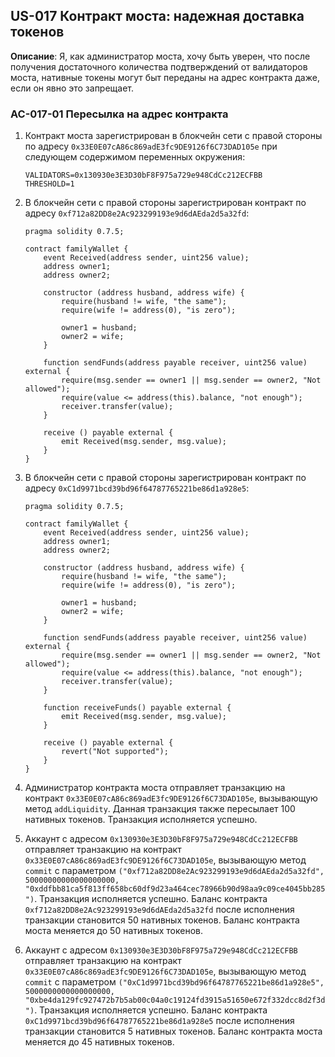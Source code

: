## US-017 Контракт моста: надежная доставка токенов

**Описание**: Я, как администратор моста, хочу быть уверен, что после получения достаточного количества подтверждений от валидаторов моста, нативные токены могут быт переданы на адрес контракта даже, если он явно это запрещает.

### AC-017-01 Пересылка на адрес контракта

1. Контракт моста зарегистрирован в блокчейн сети с правой стороны по адресу `0x33E0E07cA86c869adE3fc9DE9126f6C73DAD105e` при следующем содержимом переменных окружения:

    ```
    VALIDATORS=0x130930e3E3D30bF8F975a729e948CdCc212ECFBB
    THRESHOLD=1
    ```

2. В блокчейн сети с правой стороны зарегистрирован контракт по адресу `0xf712a82DD8e2Ac923299193e9d6dAEda2d5a32fd`:
    
    ```
    pragma solidity 0.7.5;

    contract familyWallet {
        event Received(address sender, uint256 value);
        address owner1;
        address owner2;
        
        constructor (address husband, address wife) {
            require(husband != wife, "the same");
            require(wife != address(0), "is zero");
            
            owner1 = husband;
            owner2 = wife;
        }
        
        function sendFunds(address payable receiver, uint256 value) external { 
            require(msg.sender == owner1 || msg.sender == owner2, "Not allowed");
            require(value <= address(this).balance, "not enough");
            receiver.transfer(value);
        }
        
        receive () payable external {
            emit Received(msg.sender, msg.value);
        }
    }
    ```

3. В блокчейн сети с правой стороны зарегистрирован контракт по адресу `0xC1d9971bcd39bd96f64787765221be86d1a928e5`:
    
    ```
    pragma solidity 0.7.5;

    contract familyWallet {
        event Received(address sender, uint256 value);
        address owner1;
        address owner2;
        
        constructor (address husband, address wife) {
            require(husband != wife, "the same");
            require(wife != address(0), "is zero");
            
            owner1 = husband;
            owner2 = wife;
        }
        
        function sendFunds(address payable receiver, uint256 value) external { 
            require(msg.sender == owner1 || msg.sender == owner2, "Not allowed");
            require(value <= address(this).balance, "not enough");
            receiver.transfer(value);
        }
        
        function receiveFunds() payable external {
            emit Received(msg.sender, msg.value);
        }
        
        receive () payable external {
            revert("Not supported");
        }
    }
    ```

4. Администратор контракта моста отправляет транзакцию на контракт `0x33E0E07cA86c869adE3fc9DE9126f6C73DAD105e`, вызывающую метод `addLiquidity`. Данная транзакция также пересылает 100 нативных токенов. Транзакция исполняется успешно.

5. Аккаунт с адресом `0x130930e3E3D30bF8F975a729e948CdCc212ECFBB` отправляет транзакцию на контракт `0x33E0E07cA86c869adE3fc9DE9126f6C73DAD105e`, вызывающую метод `commit` с параметром `("0xf712a82DD8e2Ac923299193e9d6dAEda2d5a32fd", 50000000000000000000, "0xddfbb81ca5f813ff658bc60df9d23a464cec78966b90d98aa9c09ce4045bb285")`. Транзакция исполняется успешно. Баланс контракта `0xf712a82DD8e2Ac923299193e9d6dAEda2d5a32fd` после исполнения транзакции становится 50 нативных токенов. Баланс контракта моста меняется до 50 нативных токенов.

6. Аккаунт с адресом `0x130930e3E3D30bF8F975a729e948CdCc212ECFBB` отправляет транзакцию на контракт `0x33E0E07cA86c869adE3fc9DE9126f6C73DAD105e`, вызывающую метод `commit` с параметром `("0xC1d9971bcd39bd96f64787765221be86d1a928e5", 5000000000000000000, "0xbe4da129fc927472b7b5ab00c04a0c19124fd3915a51650e672f332dcc8d2f3d")`. Транзакция исполняется успешно. Баланс контракта `0xC1d9971bcd39bd96f64787765221be86d1a928e5` после исполнения транзакции становится 5 нативных токенов. Баланс контракта моста меняется до 45 нативных токенов.
